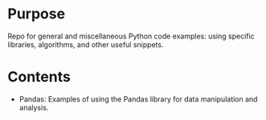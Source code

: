 # Purpose

Repo for general and miscellaneous Python code examples: using specific libraries, algorithms, and other useful snippets.

# Contents

* Pandas: Examples of using the Pandas library for data manipulation and analysis.